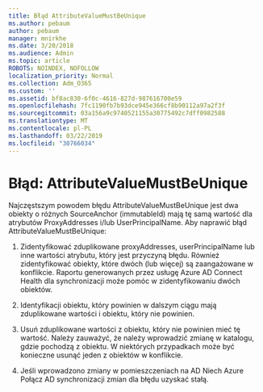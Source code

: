 ```yaml
---
title: Błąd AttributeValueMustBeUnique
ms.author: pebaum
author: pebaum
manager: mnirkhe
ms.date: 3/20/2018
ms.audience: Admin
ms.topic: article
ROBOTS: NOINDEX, NOFOLLOW
localization_priority: Normal
ms.collection: Adm_O365
ms.custom: ''
ms.assetid: bf8ac830-6f0c-4616-827d-987616700e59
ms.openlocfilehash: 7fc1190fb7b93dce945e366cf8b90112a97a2f3f
ms.sourcegitcommit: 03a156a9c9740521155a30775492c7dff0982588
ms.translationtype: MT
ms.contentlocale: pl-PL
ms.lasthandoff: 03/22/2019
ms.locfileid: "30766034"
---
```

# <a name="error-attributevaluemustbeunique"></a>Błąd: AttributeValueMustBeUnique

Najczęstszym powodem błędu AttributeValueMustBeUnique jest dwa obiekty o różnych SourceAnchor (immutableId) mają tę samą wartość dla atrybutów ProxyAddresses i/lub UserPrincipalName. Aby naprawić błąd AttributeValueMustBeUnique:
  
1. Zidentyfikować zduplikowane proxyAddresses, userPrincipalName lub inne wartości atrybutu, który jest przyczyną błędu. Również zidentyfikować obiekty, które dwóch (lub więcej) są zaangażowane w konflikcie. Raportu generowanych przez usługę Azure AD Connect Health dla synchronizacji może pomóc w zidentyfikowaniu dwóch obiektów.
    
2. Identyfikacji obiektu, który powinien w dalszym ciągu mają zduplikowane wartości i obiektu, który nie powinien.
    
3. Usuń zduplikowane wartości z obiektu, który nie powinien mieć tę wartość. Należy zauważyć, że należy wprowadzić zmianę w katalogu, gdzie pochodzą z obiektu. W niektórych przypadkach może być konieczne usunąć jeden z obiektów w konflikcie.
    
4. Jeśli wprowadzono zmiany w pomieszczeniach na AD Niech Azure Połącz AD synchronizacji zmian dla błędu uzyskać stałą.
    

